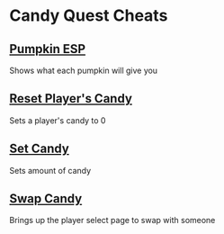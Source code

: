 # Candy Quest Cheats

## [Pumpkin ESP](pumpkinESP.js)
Shows what each pumpkin will give you

## [Reset Player's Candy](resetPlayersGold.js)
Sets a player's candy to 0

## [Set Candy](setCandy.js)
Sets amount of candy

## [Swap Candy](swapCandy.js)
Brings up the player select page to swap with someone